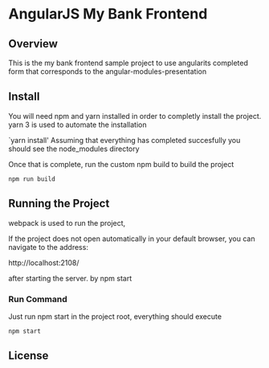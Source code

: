 # AngularJS My Bank Frontend 

## Overview

This is the my bank frontend  sample project to use angularits completed form that corresponds to the angular-modules-presentation

## Install

You will need npm and yarn installed  in order to completly install the project. yarn 3 is used to automate the installation

`yarn install'
Assuming that everything has completed succesfully you should see the node_modules directory

Once that is complete, run the custom npm build to build the project

`npm run build`

 

## Running the Project

webpack is used to run the project,

If the project does not open automatically in your default browser, you can navigate to the address:

http://localhost:2108/

after starting the server. by npm start

### Run Command

Just run npm start in the project root, everything should execute

`npm start`


## License

